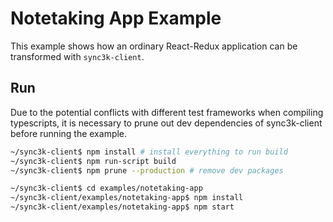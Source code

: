 # Notetaking App Example

This example shows how an ordinary React-Redux application can be transformed with `sync3k-client`.

## Run

Due to the potential conflicts with different test frameworks when compiling typescripts, it is necessary to prune out dev dependencies of sync3k-client before running the example.

```bash
~/sync3k-client$ npm install # install everything to run build
~/sync3k-client$ npm run-script build
~/sync3k-client$ npm prune --production # remove dev packages

~/sync3k-client$ cd examples/notetaking-app
~/sync3k-client/examples/notetaking-app$ npm install
~/sync3k-client/examples/notetaking-app$ npm start
```
